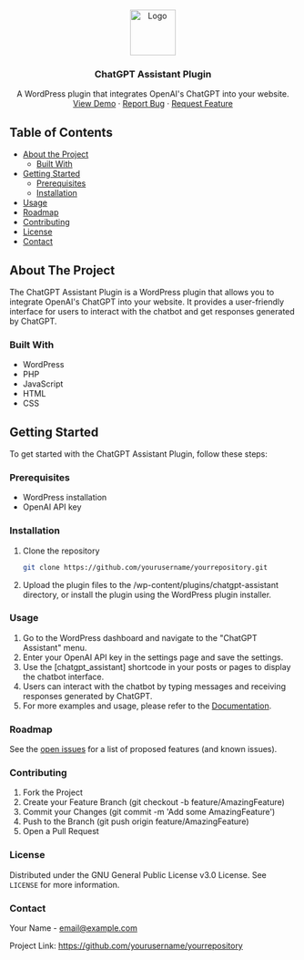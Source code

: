 <!-- PROJECT LOGO -->
<br />
<p align="center">
  <a href="#">
    <img src="logo.png" alt="Logo" width="80" height="80">
  </a>

  <h3 align="center">ChatGPT Assistant Plugin</h3>

  <p align="center">
    A WordPress plugin that integrates OpenAI's ChatGPT into your website.
    <br />
    <a href="#usage">View Demo</a>
    ·
    <a href="https://github.com/yourusername/yourrepository/issues">Report Bug</a>
    ·
    <a href="https://github.com/yourusername/yourrepository/issues">Request Feature</a>
  </p>

<!-- TABLE OF CONTENTS -->
## Table of Contents

* [About the Project](#about-the-project)
  * [Built With](#built-with)
* [Getting Started](#getting-started)
  * [Prerequisites](#prerequisites)
  * [Installation](#installation)
* [Usage](#usage)
* [Roadmap](#roadmap)
* [Contributing](#contributing)
* [License](#license)
* [Contact](#contact)

<!-- ABOUT THE PROJECT -->
## About The Project

The ChatGPT Assistant Plugin is a WordPress plugin that allows you to integrate OpenAI's ChatGPT into your website. It provides a user-friendly interface for users to interact with the chatbot and get responses generated by ChatGPT.

### Built With

* WordPress
* PHP
* JavaScript
* HTML
* CSS

<!-- GETTING STARTED -->
## Getting Started

To get started with the ChatGPT Assistant Plugin, follow these steps:

### Prerequisites

* WordPress installation
* OpenAI API key

### Installation

1. Clone the repository
   ```sh
   git clone https://github.com/yourusername/yourrepository.git
   
2. Upload the plugin files to the /wp-content/plugins/chatgpt-assistant directory, or install the plugin using the WordPress plugin installer.

### Usage

1. Go to the WordPress dashboard and navigate to the "ChatGPT Assistant" menu.
2. Enter your OpenAI API key in the settings page and save the settings.
3. Use the [chatgpt_assistant] shortcode in your posts or pages to display the chatbot interface.
4. Users can interact with the chatbot by typing messages and receiving responses generated by ChatGPT.
5. For more examples and usage, please refer to the [Documentation](https://github.com/yourusername/yourrepository/wiki).

### Roadmap

See the [open issues](https://github.com/yourusername/yourrepository/issues) for a list of proposed features (and known issues).

### Contributing

1. Fork the Project
2. Create your Feature Branch (git checkout -b feature/AmazingFeature)
3. Commit your Changes (git commit -m 'Add some AmazingFeature')
4. Push to the Branch (git push origin feature/AmazingFeature)
5. Open a Pull Request

### License

Distributed under the GNU General Public License v3.0 License. See `LICENSE` for more information.

### Contact

Your Name - email@example.com

Project Link: https://github.com/yourusername/yourrepository
